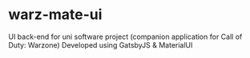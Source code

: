 # warz-mate-ui
UI back-end for uni software project (companion application for Call of Duty: Warzone) 
Developed using GatsbyJS & MaterialUI